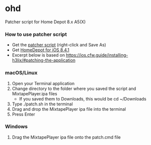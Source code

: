 # ohd

Patcher script for Home Depot 8.x A5(X)

### How to use patcher script

- Get the [patcher script](https://raw.githubusercontent.com/LukeZGD/ohd/main/iPad2%2C5-8.2) (right-click and Save As)
- Get [HomeDepot for iOS 8.4.1](http://wall.supplies/OLD%20iPhone%20HACKED.html)
- Excerpt below is based on https://ios.cfw.guide/installing-h3lix/#patching-the-application

### macOS/Linux
1. Open your Terminal application
1. Change directory to the folder where you saved the script and MixtapePlayer.ipa files
    - If you saved them to Downloads, this would be cd ~/Downloads
1. Type ./patch.sh in the terminal
1. Drag and drop the MixtapePlayer ipa file into the terminal
1. Press Enter

### Windows
1. Drag the MixtapePlayer ipa file onto the patch.cmd file

